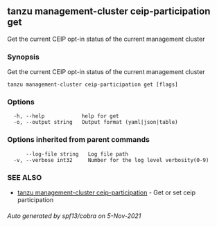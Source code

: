 ## tanzu management-cluster ceip-participation get

Get the current CEIP opt-in status of the current management cluster

### Synopsis

Get the current CEIP opt-in status of the current management cluster

```
tanzu management-cluster ceip-participation get [flags]
```

### Options

```
  -h, --help            help for get
  -o, --output string   Output format (yaml|json|table)
```

### Options inherited from parent commands

```
      --log-file string   Log file path
  -v, --verbose int32     Number for the log level verbosity(0-9)
```

### SEE ALSO

* [tanzu management-cluster ceip-participation](tanzu_management-cluster_ceip-participation.md)	 - Get or set ceip participation

###### Auto generated by spf13/cobra on 5-Nov-2021
